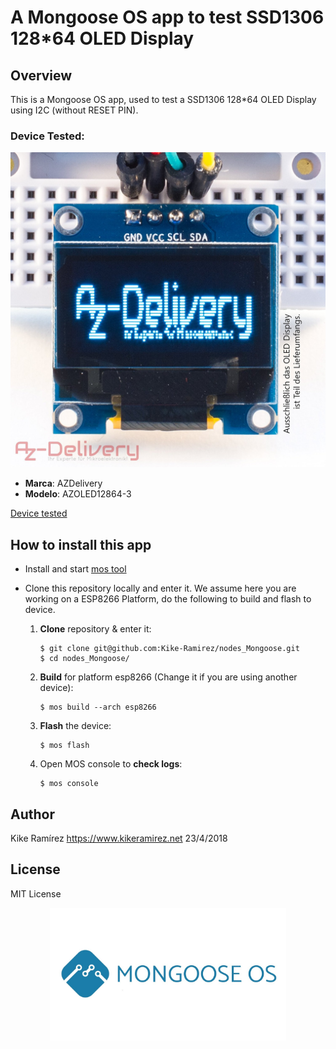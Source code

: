 # A Mongoose OS app to test SSD1306 128*64 OLED Display 

## Overview

This is a Mongoose OS app, used to test a SSD1306 128*64 OLED Display using I2C (without RESET PIN).

### Device Tested:
![128x64 OLED Display SSD1306](images/oled2.jpg) 
- **Marca**:	AZDelivery
- **Modelo**:	AZOLED12864-3

[Device tested](https://www.amazon.es/gp/product/B074N9VLZX/ref=oh_aui_detailpage_o02_s00?ie=UTF8&psc=1)
 

## How to install this app

- Install and start [mos tool](https://mongoose-os.com/software.html)
- Clone this repository locally and enter it. We assume here you are working on a ESP8266 Platform, do the following to build and flash to device.

	1. **Clone** repository & enter it:
		```shell
		$ git clone git@github.com:Kike-Ramirez/nodes_Mongoose.git
		$ cd nodes_Mongoose/
		```

	2. **Build** for platform esp8266 (Change it if you are using another device):
		```shell
		$ mos build --arch esp8266
		```

	3. **Flash** the device:
		```shell
		$ mos flash
		```

	4. Open MOS console to **check logs**:
		```shell
		$ mos console
		```

## Author

Kike Ramírez
https://www.kikeramirez.net
23/4/2018

## License

MIT License


<p align="center">
  <img src="images/mongooseOs.jpg" width="75%">
</p>
